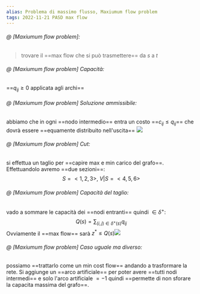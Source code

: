 ```yaml
---
alias: Problema di massimo flusso, Maxiumum flow problem
tags: 2022-11-21 PASD max flow
---
```


###### @ [Maxiumum flow problem]:
> trovare il ==max flow che si può trasmettere== da $s$ a $t$
<!--ID: 1670236970662-->


###### @ [Maxiumum flow problem] Capacità:
 ==$q_{ij}\geq 0$ applicata agli archi==
<!--ID: 1670236970667-->


###### @ [Maxiumum flow problem] Soluzione ammissibile:
 abbiamo che in ogni ==nodo intermedio== entra un costo ==$c_{ij}\leq q_{ij}$== che dovrà essere ==equamente distribuito nell'uscita==
![](Uni/PASD/img/maxflow.jpeg)
<!--ID: 1670236970671-->



###### @ [Maxiumum flow problem] Cut:
 si effettua un taglio per ==capire max e min carico del grafo==. Effettuandolo avremo ==due sezioni==: $$S=<1,2,3>,\ V|S=<4,5,6>$$
<!--ID: 1670239078462-->


 
###### @ [Maxiumum flow problem] Capacità del taglio:
 vado a sommare le capacità dei ==nodi entranti== quindi $\in \delta^+$:
$$Q(s)=\sum_{(i,j)\in\delta^+(s)}q_{ij}$$
Ovviamente il ==max flow== sarà $z^*\leq Q(s)$![](Uni/PASD/img/esmaxflow.jpeg)
<!--ID: 1670236970678-->


###### @ [Maxiumum flow problem] Caso uguale ma diverso:
 possiamo ==trattarlo come un min cost flow== andando a trasformare la rete. Si aggiunge un ==arco artificiale== per poter avere ==tutti nodi intermedi== e solo l'arco artificiale $=-1$ quindi ==permette di non sforare la capacita massima del grafo==.
<!--ID: 1670236970683-->
